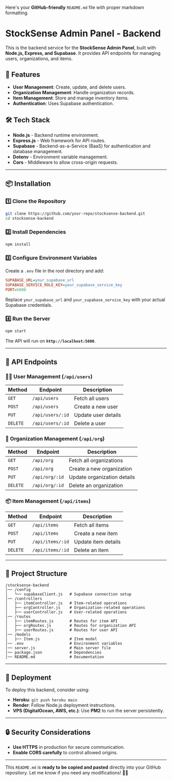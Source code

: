 Here's your **GitHub-friendly** `README.md` file with proper markdown formatting.

# StockSense Admin Panel - Backend

This is the backend service for the **StockSense Admin Panel**, built with **Node.js, Express, and Supabase**. It provides API endpoints for managing users, organizations, and items.

## 🚀 Features
- **User Management**: Create, update, and delete users.
- **Organization Management**: Handle organization records.
- **Item Management**: Store and manage inventory items.
- **Authentication**: Uses Supabase authentication.

## 🛠 Tech Stack
- **Node.js** - Backend runtime environment.
- **Express.js** - Web framework for API routes.
- **Supabase** - Backend-as-a-Service (BaaS) for authentication and database management.
- **Dotenv** - Environment variable management.
- **Cors** - Middleware to allow cross-origin requests.

---

## 📦 Installation

### 1️⃣ Clone the Repository
```sh
git clone https://github.com/your-repo/stocksense-backend.git
cd stocksense-backend
```

### 2️⃣ Install Dependencies
```sh
npm install
```

### 3️⃣ Configure Environment Variables
Create a `.env` file in the root directory and add:
```ini
SUPABASE_URL=your_supabase_url
SUPABASE_SERVICE_ROLE_KEY=your_supabase_service_key
PORT=5000
```
Replace `your_supabase_url` and `your_supabase_service_key` with your actual Supabase credentials.

### 4️⃣ Run the Server
```sh
npm start
```
The API will run on **`http://localhost:5000`**.

---

## 📡 API Endpoints

### 🧑‍💼 User Management (`/api/users`)
| Method   | Endpoint         | Description            |
|----------|-----------------|------------------------|
| `GET`    | `/api/users`     | Fetch all users       |
| `POST`   | `/api/users`     | Create a new user     |
| `PUT`    | `/api/users/:id` | Update user details   |
| `DELETE` | `/api/users/:id` | Delete a user         |

### 🏢 Organization Management (`/api/org`)
| Method   | Endpoint         | Description                   |
|----------|-----------------|-------------------------------|
| `GET`    | `/api/org`      | Fetch all organizations      |
| `POST`   | `/api/org`      | Create a new organization    |
| `PUT`    | `/api/org/:id`  | Update organization details  |
| `DELETE` | `/api/org/:id` | Delete an organization      |

### 📦 Item Management (`/api/items`)
| Method   | Endpoint         | Description           |
|----------|-----------------|-----------------------|
| `GET`    | `/api/items`    | Fetch all items      |
| `POST`   | `/api/items`    | Create a new item    |
| `PUT`    | `/api/items/:id` | Update item details  |
| `DELETE` | `/api/items/:id` | Delete an item       |

---

## 📂 Project Structure
```
/stocksense-backend
│── /config
│   └── supabaseClient.js   # Supabase connection setup
│── /controllers
│   ├── itemController.js   # Item-related operations
│   ├── orgController.js    # Organization-related operations
│   ├── userController.js   # User-related operations
│── /routes
│   ├── itemRoutes.js       # Routes for item API
│   ├── orgRoutes.js        # Routes for organization API
│   ├── userRoutes.js       # Routes for user API
│── /models
│   ├── Item.js             # Item model
│── .env                    # Environment variables
│── server.js               # Main server file
│── package.json            # Dependencies
│── README.md               # Documentation
```

---

## 🚀 Deployment
To deploy this backend, consider using:
- **Heroku**: `git push heroku main`
- **Render**: Follow Node.js deployment instructions.
- **VPS (DigitalOcean, AWS, etc.)**: Use **PM2** to run the server persistently.

---

## 🔒 Security Considerations
- **Use HTTPS** in production for secure communication.
- **Enable CORS carefully** to control allowed origins.



---

This `README.md` is **ready to be copied and pasted** directly into your GitHub repository. Let me know if you need any modifications! 🚀🔥
```
